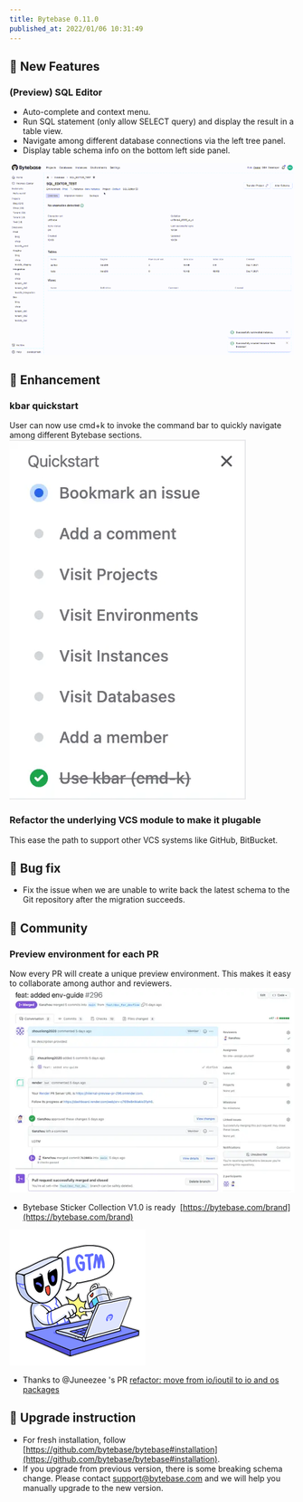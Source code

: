 ```yaml
---
title: Bytebase 0.11.0
published_at: 2022/01/06 10:31:49
---
```


## 🚀 New Features

### (Preview) SQL Editor

- Auto-complete and context menu.
- Run SQL statement (only allow SELECT query) and display the result in a table view.
- Navigate among different database connections via the left tree panel.
- Display table schema info on the bottom left side panel.

![_](/static/changelog/0.11.0/sql-editor.gif)

## 🎄 Enhancement

### kbar quickstart

User can now use cmd+k to invoke the command bar to quickly navigate among different Bytebase sections.
![_](/static/changelog/0.11.0/quickstart.webp)

### Refactor the underlying VCS module to make it plugable

This ease the path to support other VCS systems like GitHub, BitBucket.

## 🐞 Bug fix

- Fix the issue when we are unable to write back the latest schema to the Git repository after the migration succeeds.

## 🎠 Community

### Preview environment for each PR

Now every PR will create a unique preview environment. This makes it easy to collaborate among author and reviewers.
![_](/static/changelog/0.11.0/render-preview.webp)

- Bytebase Sticker Collection V1.0 is ready  [https://bytebase.com/brand](https://bytebase.com/brand)

![_](/static/changelog/0.11.0/lgtm.gif)

- Thanks to @Juneezee 's PR [refactor: move from io/ioutil to io and os packages](https://github.com/bytebase/bytebase/pull/264)

## 📕 Upgrade instruction

- For fresh installation, follow [https://github.com/bytebase/bytebase#installation](https://github.com/bytebase/bytebase#installation).
- If you upgrade from previous version, there is some breaking schema change. Please contact [support@bytebase.com](mailto:support@bytebase.com) and we will help you manually upgrade to the new version.
